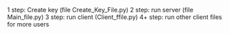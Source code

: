 1 step: Create key (file Create_Key_File.py)
2 step: run server (file Main_file.py)
3 step: run client (Client_ffile.py)
4+ step: run other client files for more users
